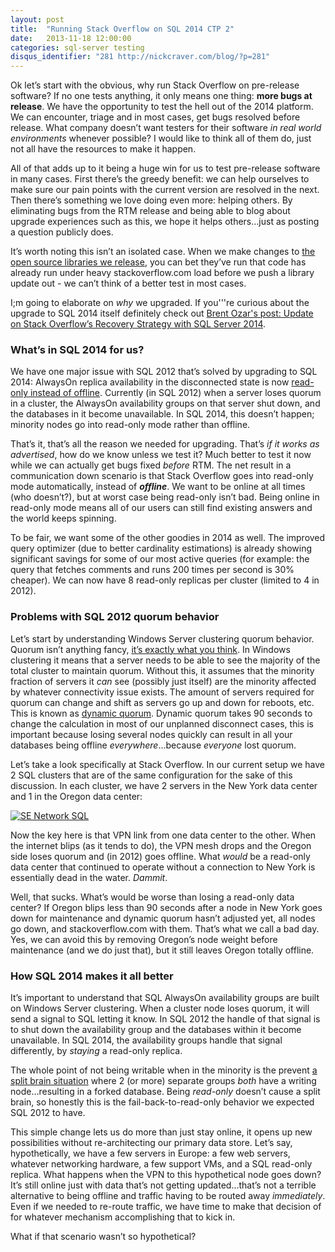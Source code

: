 ```yaml
---
layout: post
title:  "Running Stack Overflow on SQL 2014 CTP 2"
date:   2013-11-18 12:00:00
categories: sql-server testing
disqus_identifier: "281 http://nickcraver.com/blog/?p=281"
---
```

Ok let’s start with the obvious, why run Stack Overflow on pre-release software?  If no one tests anything, it only means one thing: **more bugs at release**.  We have the opportunity to test the hell out of the 2014 platform.  We can encounter, triage and in most cases, get bugs resolved before release.  What company doesn’t want testers for their software _in real world environments_ whenever possible?  I would like to think all of them do, just not all have the resources to make it happen.

All of that adds up to it being a huge win for us to test pre-release software in many cases.  First there’s the greedy benefit: we can help ourselves to make sure our pain points with the current version are resolved in the next.  Then there’s something we love doing even more: helping others.  By eliminating bugs from the RTM release and being able to blog about upgrade experiences such as this, we hope it helps others…just as posting a question publicly does.

It’s worth noting this isn’t an isolated case.  When we make changes to [the open source libraries we  release](http://stackexchange.github.io/ "Stack Exchange Open Source"), you can bet they’ve run that code has already run under heavy stackoverflow.com load before we push a library update out - we can’t think of a better test in most cases.

I;m going to elaborate on _why_ we upgraded.  If you'''re curious about the upgrade to SQL 2014 itself definitely check out [Brent Ozar's post: Update on Stack Overflow’s Recovery Strategy with SQL Server 2014](http://www.brentozar.com/archive/2013/11/update-on-stack-overflow-recovery-strategy-with-sql-server-2014/).

### What’s in SQL 2014 for us?

We have one major issue with SQL 2012 that’s solved by upgrading to SQL 2014: AlwaysOn replica availability in the disconnected state is now [read-only instead of offline](http://www.brentozar.com/archive/2013/06/almost-everything-you-need-to-know-about-the-next-version-of-sql-server/ "Brent Ozar: (Almost) Everything You Need to Know About SQL Server 2014").  Currently (in SQL 2012) when a server loses quorum in a cluster, the AlwaysOn availability groups on that server shut down, and the databases in it become unavailable.   In SQL 2014, this doesn’t happen; minority nodes go into read-only mode rather than offline.

That’s it, that’s all the reason we needed for upgrading. That’s _if it works as advertised_, how do we know unless we test it?  Much better to test it now while we can actually get bugs fixed _before_ RTM.  The net result in a communication down scenario is that Stack Overflow goes into read-only mode automatically, instead of **_offline_**.  We want to be online at all times (who doesn’t?), but at worst case being read-only isn’t bad.  Being online in read-only mode means all of our users can still find existing answers and the world keeps spinning.

To be fair, we want some of the other goodies in 2014 as well.  The improved query optimizer (due to better cardinality estimations) is already showing significant savings for some of our most active queries (for example: the query that fetches comments and runs 200 times per second is 30% cheaper). We can now have 8 read-only replicas per cluster (limited to 4 in 2012).

### Problems with SQL 2012 quorum behavior

Let’s start by understanding Windows Server clustering quorum behavior.  Quorum isn’t anything fancy, [it’s exactly what you think](http://blogs.msdn.com/b/clustering/archive/2011/05/27/10169261.aspx).  In Windows clustering it means that a server needs to be able to see the majority of the total cluster to maintain quorum.  Without this, it assumes that the minority fraction of servers it _can_ see (possibly just itself) are the minority affected by whatever connectivity issue exists.  The amount of servers required for quorum can change and shift as servers go up and down for reboots, etc.  This is known as [dynamic quorum](http://blogs.technet.com/b/aevalshah/archive/2012/08/21/windows-server-2012-failover-clustering-dynamic-quorum.aspx).  Dynamic quorum takes 90 seconds to change the calculation in most of our unplanned disconnect cases, this is important because losing several nodes quickly can result in all your databases being offline _everywhere_…because _everyone_ lost quorum.

Let’s take a look specifically at Stack Overflow.  In our current setup we have 2 SQL clusters that are of the same configuration for the sake of this discussion. In each cluster, we have 2 servers in the New York data center and 1 in the Oregon data center:

[![SE Network SQL](//nickcraver.com/blog/wp-content/uploads/2013/11/SENetwork-SQL.png)](//nickcraver.com/blog/wp-content/uploads/2013/11/SENetwork-SQL.png)

Now the key here is that VPN link from one data center to the other.  When the internet blips (as it tends to do), the VPN mesh drops and the Oregon side loses quorum and (in 2012) goes offline.  What _would_ be a read-only data center that continued to operate without a connection to New York is essentially dead in the water.  _Dammit_.

Well, that sucks.  What’s would be worse than losing a read-only data center?  If Oregon blips less than 90 seconds after a node in New York goes down for maintenance and dynamic quorum hasn’t adjusted yet, all nodes go down, and stackoverflow.com with them.  That’s what we call a bad day.  Yes, we can avoid this by removing Oregon’s node weight before maintenance (and we do just that), but it still leaves Oregon totally offline.

### How SQL 2014 makes it all better

It’s important to understand that SQL AlwaysOn availability groups are built on Windows Server clustering.  When a cluster node loses quorum, it will send a signal to SQL letting it know.  In SQL 2012 the handle of that signal is to shut down the availability group and the databases within it become unavailable.  In SQL 2014, the availability groups handle that signal differently, by _staying_ a read-only replica.

The whole point of not being writable when in the minority is the prevent [a split brain situation](http://en.wikipedia.org/wiki/Split-brain_(computing)) where 2 (or more) separate groups _both_ have a writing node…resulting in a forked database.  Being _read-only_ doesn’t cause a split brain, so honestly this is the fail-back-to-read-only behavior we expected SQL 2012 to have.

This simple change lets us do more than just stay online, it opens up new possibilities without re-architecting our primary data store.  Let’s say, hypothetically, we have a few servers in Europe: a few web servers, whatever networking hardware, a few support VMs, and a SQL read-only replica.  What happens when the VPN to this hypothetical node goes down?  It’s still online just with data that’s not getting updated...that’s not a terrible alternative to being offline and traffic having to be routed away _immediately_.  Even if we needed to re-route traffic, we have time to make that decision of for whatever mechanism accomplishing that to kick in.

What if that scenario wasn’t so hypothetical?